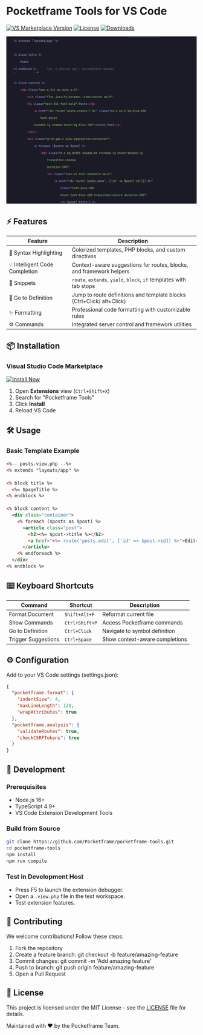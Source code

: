 # Pocketframe Tools for VS Code

[![VS Marketplace Version](https://img.shields.io/visual-studio-marketplace/v/WilliamAsaba.pocketframe-tools?color=blue&logo=visual-studio-code)](https://marketplace.visualstudio.com/items?itemName=WilliamAsaba.pocketframe-tools)
[![License](https://img.shields.io/badge/license-MIT-green)](LICENSE)
[![Downloads](https://img.shields.io/visual-studio-marketplace/d/WilliamAsaba.pocketframe-tools?color=violet)](https://marketplace.visualstudio.com/items?itemName=WilliamAsaba.pocketframe-tools)

![Pocketframe Tools Banner](/images/banner.png)

## ⚡ Features

| Feature                       | Description                                                         |
| ----------------------------- | ------------------------------------------------------------------- |
| 🎨 Syntax Highlighting         | Colorized templates, PHP blocks, and custom directives              |
| 💡 Intelligent Code Completion | Context-aware suggestions for routes, blocks, and framework helpers |
| 🚀 Snippets                    | `route`, `extends`, `yield`, `block`, `if` templates with tab stops            |
| 🔗 Go to Definition            | Jump to route definitions and template blocks (Ctrl+Click/ alt+Click)          |
| ✨ Formatting                  | Professional code formatting with customizable rules                |
| ⚙️ Commands                    | Integrated server control and framework utilities                   |

## 📦 Installation

### Visual Studio Code Marketplace
[![Install Now](https://img.shields.io/badge/VS_Marketplace-Install_Now-blue?logo=visual-studio-code&style=for-the-badge)](https://marketplace.visualstudio.com/items?itemName=WilliamAsaba.pocketframe-tools)

1. Open **Extensions** view (`Ctrl+Shift+X`)
2. Search for "Pocketframe Tools"
3. Click **Install**
4. Reload VS Code

## 🛠️ Usage

### Basic Template Example
```html
<%-- posts.view.php --%>
<% extends "layouts/app" %>

<% block title %>
  <%= $pageTitle %>
<% endblock %>

<% block content %>
  <div class="container">
    <% foreach ($posts as $post) %>
      <article class="post">
        <h2><%= $post->title %></h2>
        <a href="<%= route('posts.edit', ['id' => $post->id]) %>">Edit</a>
      </article>
    <% endforeach %>
  </div>
<% endblock %>
```

## ⌨️ Keyboard Shortcuts

| Command             | Shortcut       | Description                    |
| ------------------- | -------------- | ------------------------------ |
| Format Document     | `Shift+Alt+F`  | Reformat current file          |
| Show Commands       | `Ctrl+Shift+P` | Access Pocketframe commands    |
| Go to Definition    | `Ctrl+Click`   | Navigate to symbol definition  |
| Trigger Suggestions | `Ctrl+Space`   | Show context-aware completions |

## ⚙️ Configuration

Add to your VS Code settings (settings.json):

```json
{
  "pocketframe.format": {
    "indentSize": 4,
    "maxLineLength": 120,
    "wrapAttributes": true
  },
  "pocketframe.analysis": {
    "validateRoutes": true,
    "checkCSRFTokens": true
  }
}
```

## 🚧 Development

### Prerequisites
- Node.js 16+
- TypeScript 4.9+
- VS Code Extension Development Tools

### Build from Source
```bash
git clone https://github.com/Pocketframe/pocketframe-tools.git
cd pocketframe-tools
npm install
npm run compile
```

### Test in Development Host

- Press F5 to launch the extension debugger.
- Open a `.view.php` file in the test workspace.
- Test extension features.

## 🤝 Contributing

We welcome contributions! Follow these steps:

1. Fork the repository
2. Create a feature branch: git checkout -b feature/amazing-feature
3. Commit changes: git commit -m 'Add amazing feature'
4. Push to branch: git push origin feature/amazing-feature
5. Open a Pull Request

<!-- See our Contribution Guidelines for details. -->

## 📄 License

This project is licensed under the MIT License - see the [LICENSE](LICENSE) file for details.

Maintained with ❤️ by the Pocketframe Team.

<!-- Documentation | Report Issue | Changelog -->
